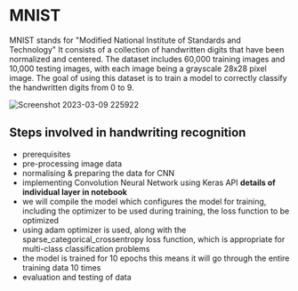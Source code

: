 # MNIST

MNIST stands for "Modified National Institute of Standards and Technology"
It consists of a collection of handwritten digits that have been normalized and centered. The dataset includes 60,000 training images and 10,000 testing images, with each image being a grayscale 28x28 pixel image. The goal of using this dataset is to train a model to correctly classify the handwritten digits from 0 to 9.

![Screenshot 2023-03-09 225922](https://user-images.githubusercontent.com/80905783/224107966-38e8fb38-df45-457d-84bd-786fc823af63.png)

## Steps involved in handwriting recognition
- prerequisites 
- pre-processing image data 
- normalising & preparing the data for CNN
- implementing Convolution Neural Network using Keras API **details of individual layer in notebook**
- we will compile the model which configures the model for training, including the optimizer to be used during training, the loss function to be optimized
- using adam optimizer is used, along with the sparse_categorical_crossentropy loss function, which is appropriate for multi-class classification problems
- the model is trained for 10 epochs this means it will go through the entire training data 10 times
- evaluation and testing of data
